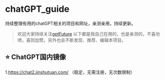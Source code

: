 # chatGPT_guide
持续整理有用的chatGPT相关的项目和网址，亲测亲用，持续更新。
> 欢迎大家持续关注[gptFuture](https://github.com/gptFuture/chatGPT_guide)
> 以下都是我自己在用的，也是亲测的，不喜勿喷，喜则加赞。另外也会不断发现、推荐、编辑本项目。
## ⭐ ChatGPT国内镜像
1.https://chat2.jinshutuan.com/ （稳定，无需注册，无次数限制）
